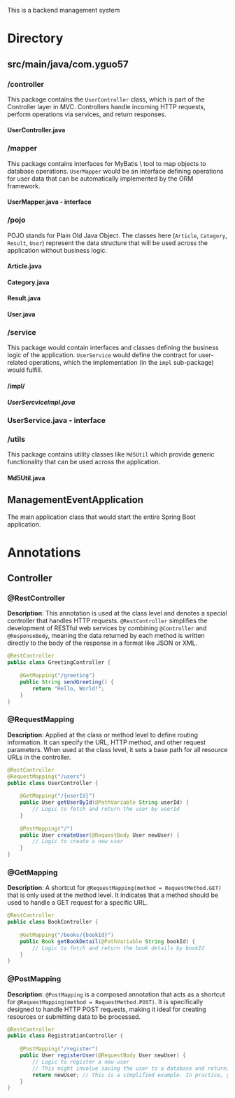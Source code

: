This is a backend management system

# Directory

## src/main/java/com.yguo57

### /controller

This package contains the `UserController` class, which is part of the Controller layer in MVC. Controllers handle incoming HTTP requests, perform operations via services, and return responses.

#### UserController.java

### /mapper

This package contains interfaces for MyBatis \ tool to map objects to database operations. `UserMapper` would be an interface defining operations for user data that can be automatically implemented by the ORM framework.

#### UserMapper.java - interface

### /pojo

POJO stands for Plain Old Java Object. The classes here (`Article`, `Category`, `Result`, `User`) represent the data structure that will be used across the application without business logic.

#### Article.java

#### Category.java

#### Result.java

#### User.java

### /service

This package would contain interfaces and classes defining the business logic of the application. `UserService` would define the contract for user-related operations, which the implementation (in the `impl` sub-package) would fulfill.

#### /impl/

##### UserSercviceImpl.java

### UserService.java - interface

### /utils

This package contains utility classes like `Md5Util` which provide generic functionality that can be used across the application.

#### Md5Util.java

## ManagementEventApplication

The main application class that would start the entire Spring Boot application.



# Annotations

## Controller

### **@RestController**

**Description**: This annotation is used at the class level and denotes a special controller that handles HTTP requests. `@RestController` simplifies the development of RESTful web services by combining `@Controller` and `@ResponseBody`, meaning the data returned by each method is written directly to the body of the response in a format like JSON or XML.

```java
@RestController
public class GreetingController {
    
    @GetMapping("/greeting")
    public String sendGreeting() {
        return "Hello, World!";
    }
}
```

### **@RequestMapping**

**Description**: Applied at the class or method level to define routing information. It can specify the URL, HTTP method, and other request parameters. When used at the class level, it sets a base path for all resource URLs in the controller.

```java
@RestController
@RequestMapping("/users")
public class UserController {
    
    @GetMapping("/{userId}")
    public User getUserById(@PathVariable String userId) {
        // Logic to fetch and return the user by userId
    }
    
    @PostMapping("/")
    public User createUser(@RequestBody User newUser) {
        // Logic to create a new user
    }
}
```

### **@GetMapping**

**Description**: A shortcut for `@RequestMapping(method = RequestMethod.GET)` that is only used at the method level. It indicates that a method should be used to handle a GET request for a specific URL.

```java
@RestController
public class BookController {
    
    @GetMapping("/books/{bookId}")
    public Book getBookDetail(@PathVariable String bookId) {
        // Logic to fetch and return the book details by bookId
    }
}
```

### **@PostMapping**

**Description**: `@PostMapping` is a composed annotation that acts as a shortcut for `@RequestMapping(method = RequestMethod.POST)`. It is specifically designed to handle HTTP POST requests, making it ideal for creating resources or submitting data to be processed.

```java
@RestController
public class RegistrationController {
    
    @PostMapping("/register")
    public User registerUser(@RequestBody User newUser) {
        // Logic to register a new user
        // This might involve saving the user to a database and returning the saved entity
        return newUser; // This is a simplified example. In practice, you would return the saved user object.
    }
}
```




